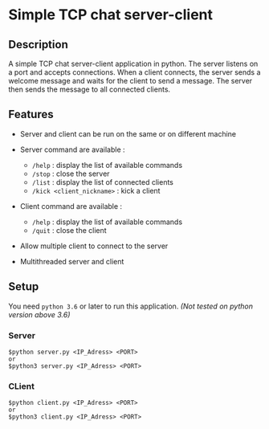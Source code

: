 # Simple TCP chat server-client

## Description

A simple TCP chat server-client application in python. The server listens on a port and accepts connections. When a client connects, the server sends a welcome message and waits for the client to send a message. The server then sends the message to all connected clients.

## Features

- Server and client can be run on the same or on different machine

- Server command are available :

  - `/help` : display the list of available commands
  - `/stop` : close the server
  - `/list` : display the list of connected clients
  - `/kick <client_nickname>` : kick a client

- Client command are available :

  - `/help` : display the list of available commands
  - `/quit` : close the client

- Allow multiple client to connect to the server

- Multithreaded server and client

## Setup

You need `python 3.6` or later to run this application. _(Not tested on python version above 3.6)_

### Server

    $python server.py <IP_Adress> <PORT>
    or
    $python3 server.py <IP_Adress> <PORT>

### CLient

    $python client.py <IP_Adress> <PORT>
    or
    $python3 client.py <IP_Adress> <PORT>
